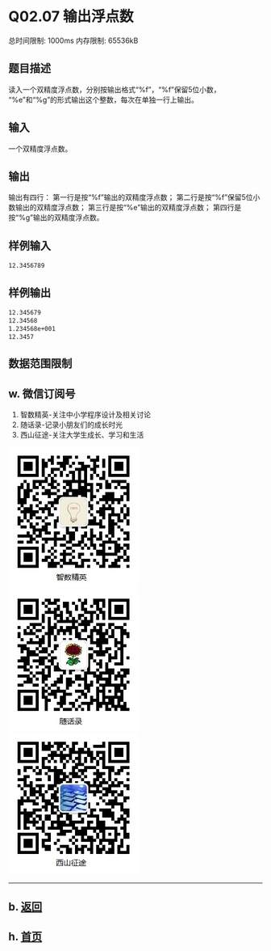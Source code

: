 # Q02.07 输出浮点数

总时间限制: 1000ms 内存限制: 65536kB

## 题目描述

读入一个双精度浮点数，分别按输出格式“%f”，“%f”保留5位小数，
“%e”和“%g”的形式输出这个整数，每次在单独一行上输出。

## 输入

一个双精度浮点数。

## 输出

输出有四行： 
第一行是按“%f”输出的双精度浮点数； 
第二行是按“%f”保留5位小数输出的双精度浮点数； 
第三行是按“%e”输出的双精度浮点数；
第四行是按“%g”输出的双精度浮点数。

## 样例输入

    12.3456789

## 样例输出

    12.345679
    12.34568
    1.234568e+001
    12.3457

## 数据范围限制

## w. 微信订阅号

1. 智数精英-关注中小学程序设计及相关讨论
2. 随话录-记录小朋友们的成长时光
2. 西山征途-关注大学生成长、学习和生活

![欢迎关注“智数精英”订阅号](../../assets/me/img/idea8.jpg)
![欢迎关注“随话录”订阅号](../../assets/me/img/shl8.jpg)
![欢迎关注“西山征途”订阅号](../../assets/me/img/xszt8.jpg)

----------

## b. [返回](../)
    
## h. [首页](../../)

